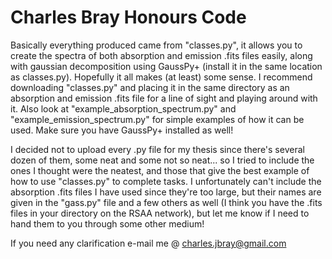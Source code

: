 # Charles Bray Honours Code

Basically everything produced came from "classes.py", it allows you to create the spectra of both absorption and emission .fits files easily, along
 with gaussian decomposition using GaussPy+ (install it in the same location as classes.py). Hopefully it all makes (at least) some sense. I recommend downloading "classes.py"
 and placing it in the same directory as an absorption and emission .fits file for a line of sight and playing around with it. Also look at "example_absorption_spectrum.py" and
 "example_emission_spectrum.py" for simple examples of how it can be used. Make sure you have GaussPy+ installed as well!
 
I decided not to upload every .py file for my thesis since there's several dozen of them, some neat and some not so neat... so I tried to include the ones I thought were the neatest, and those that give the best example of how to use "classes.py" to complete tasks. I unfortunately can't include the absorption .fits files I have used since they're too large, but their names are given in the "gass.py" file and a few others as well (I think you have the .fits files in your directory on the RSAA network), but let me know if I need to hand them to you through some other medium!

If you need any clarification e-mail me @ charles.jbray@gmail.com
